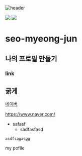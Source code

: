 ![header](https://capsule-render.vercel.app/api?type=slice&color=gradient&text=%20welcom%20%20&height=200&fontSize=100)

<img src="https://img.shields.io/badge/java-007396?style=for-the-badge&logo=java&logoColor=white"> 
<img src="https://i.namu.wiki/i/gZr0iiA5wsH6EaC58u-t6LBQmx-pxU2ejJHUP4-nd9pvsk-RyVWqZBQ5l_OGH3jSAG_ZvNsbAYfgZyGRpS_9uA.webp">


# seo-myeong-jun
## 나의 프로필 만들기
### link

**굵게**
----
[네이버](https://www.naver.com/)

<https://www.naver.com/>

+ safasf
    + sadfasfasd

```
asdfsagasgg
```

my pofile
